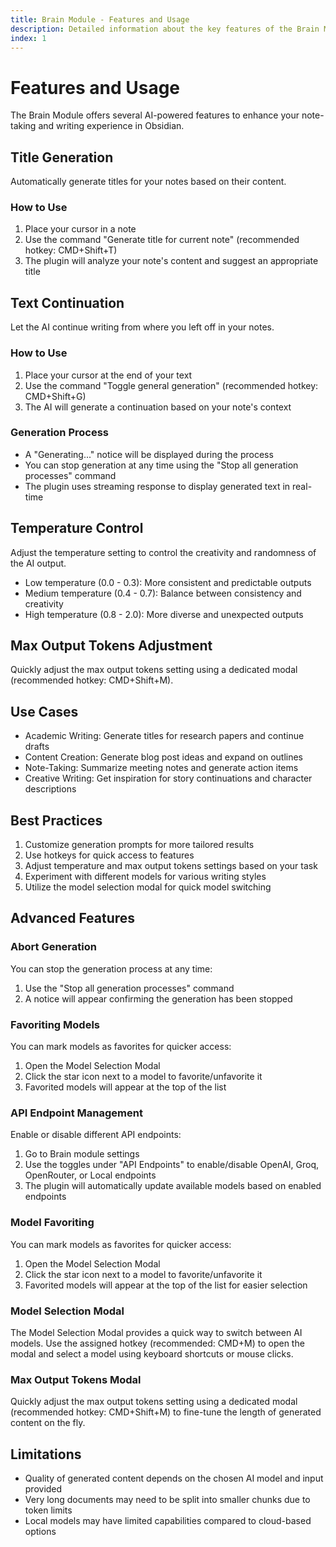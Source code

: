 ```yaml
---
title: Brain Module - Features and Usage
description: Detailed information about the key features of the Brain Module and how to use them effectively.
index: 1
---
```


# Features and Usage

The Brain Module offers several AI-powered features to enhance your note-taking and writing experience in Obsidian.

## Title Generation

Automatically generate titles for your notes based on their content.

### How to Use

1. Place your cursor in a note
2. Use the command "Generate title for current note" (recommended hotkey: CMD+Shift+T)
3. The plugin will analyze your note's content and suggest an appropriate title

## Text Continuation

Let the AI continue writing from where you left off in your notes.

### How to Use

1. Place your cursor at the end of your text
2. Use the command "Toggle general generation" (recommended hotkey: CMD+Shift+G)
3. The AI will generate a continuation based on your note's context

### Generation Process

- A "Generating..." notice will be displayed during the process
- You can stop generation at any time using the "Stop all generation processes" command
- The plugin uses streaming response to display generated text in real-time

## Temperature Control

Adjust the temperature setting to control the creativity and randomness of the AI output.

- Low temperature (0.0 - 0.3): More consistent and predictable outputs
- Medium temperature (0.4 - 0.7): Balance between consistency and creativity
- High temperature (0.8 - 2.0): More diverse and unexpected outputs

## Max Output Tokens Adjustment

Quickly adjust the max output tokens setting using a dedicated modal (recommended hotkey: CMD+Shift+M).

## Use Cases

- Academic Writing: Generate titles for research papers and continue drafts
- Content Creation: Generate blog post ideas and expand on outlines
- Note-Taking: Summarize meeting notes and generate action items
- Creative Writing: Get inspiration for story continuations and character descriptions

## Best Practices

1. Customize generation prompts for more tailored results
2. Use hotkeys for quick access to features
3. Adjust temperature and max output tokens settings based on your task
4. Experiment with different models for various writing styles
5. Utilize the model selection modal for quick model switching

## Advanced Features

### Abort Generation

You can stop the generation process at any time:

1. Use the "Stop all generation processes" command
2. A notice will appear confirming the generation has been stopped

### Favoriting Models

You can mark models as favorites for quicker access:

1. Open the Model Selection Modal
2. Click the star icon next to a model to favorite/unfavorite it
3. Favorited models will appear at the top of the list

### API Endpoint Management

Enable or disable different API endpoints:

1. Go to Brain module settings
2. Use the toggles under "API Endpoints" to enable/disable OpenAI, Groq, OpenRouter, or Local endpoints
3. The plugin will automatically update available models based on enabled endpoints

### Model Favoriting

You can mark models as favorites for quicker access:

1. Open the Model Selection Modal
2. Click the star icon next to a model to favorite/unfavorite it
3. Favorited models will appear at the top of the list for easier selection

### Model Selection Modal

The Model Selection Modal provides a quick way to switch between AI models. Use the assigned hotkey (recommended: CMD+M) to open the modal and select a model using keyboard shortcuts or mouse clicks.

### Max Output Tokens Modal

Quickly adjust the max output tokens setting using a dedicated modal (recommended hotkey: CMD+Shift+M) to fine-tune the length of generated content on the fly.

## Limitations

- Quality of generated content depends on the chosen AI model and input provided
- Very long documents may need to be split into smaller chunks due to token limits
- Local models may have limited capabilities compared to cloud-based options
